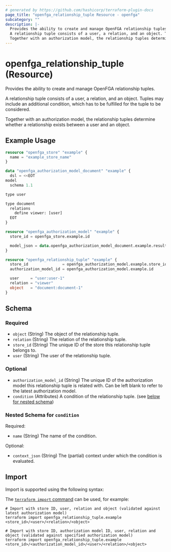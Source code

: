 ```yaml
---
# generated by https://github.com/hashicorp/terraform-plugin-docs
page_title: "openfga_relationship_tuple Resource - openfga"
subcategory: ""
description: |-
  Provides the ability to create and manage OpenFGA relationship tuples.
  A relationship tuple consists of a user, a relation, and an object. Tuples may include an additional condition, which has to be fulfilled for the tuple to be considered.
  Together with an authorization model, the relationship tuples determine whether a relationship exists between a user and an object.
---
```


# openfga_relationship_tuple (Resource)

Provides the ability to create and manage OpenFGA relationship tuples.

A relationship tuple consists of a user, a relation, and an object. Tuples may include an additional condition, which has to be fulfilled for the tuple to be considered.

Together with an authorization model, the relationship tuples determine whether a relationship exists between a user and an object.

## Example Usage

```terraform
resource "openfga_store" "example" {
  name = "example_store_name"
}

data "openfga_authorization_model_document" "example" {
  dsl = <<EOT
model
  schema 1.1

type user

type document
  relations
    define viewer: [user]
  EOT
}

resource "openfga_authorization_model" "example" {
  store_id = openfga_store.example.id

  model_json = data.openfga_authorization_model_document.example.result
}

resource "openfga_relationship_tuple" "example" {
  store_id               = openfga_authorization_model.example.store_id
  authorization_model_id = openfga_authorization_model.example.id

  user     = "user:user-1"
  relation = "viewer"
  object   = "document:document-1"
}
```

<!-- schema generated by tfplugindocs -->
## Schema

### Required

- `object` (String) The object of the relationship tuple.
- `relation` (String) The relation of the relationship tuple.
- `store_id` (String) The unique ID of the store this relationship tuple belongs to.
- `user` (String) The user of the relationship tuple.

### Optional

- `authorization_model_id` (String) The unique ID of the authorization model this relationship tuple is related with. Can be left blank to refer to the latest authorization model.
- `condition` (Attributes) A condition of the relationship tuple. (see [below for nested schema](#nestedatt--condition))

<a id="nestedatt--condition"></a>
### Nested Schema for `condition`

Required:

- `name` (String) The name of the condition.

Optional:

- `context_json` (String) The (partial) context under which the condition is evaluated.

## Import

Import is supported using the following syntax:

The [`terraform import` command](https://developer.hashicorp.com/terraform/cli/commands/import) can be used, for example:

```shell
# Import with store ID, user, relation and object (validated against latest authorization model)
terraform import openfga_relationship_tuple.example <store_id>/<user>/<relation>/<object>

# Import with store ID, authorization model ID, user, relation and object (validated against specified authorization model)
terraform import openfga_relationship_tuple.example <store_id>/<authorization_model_id>/<user>/<relation>/<object>
```
